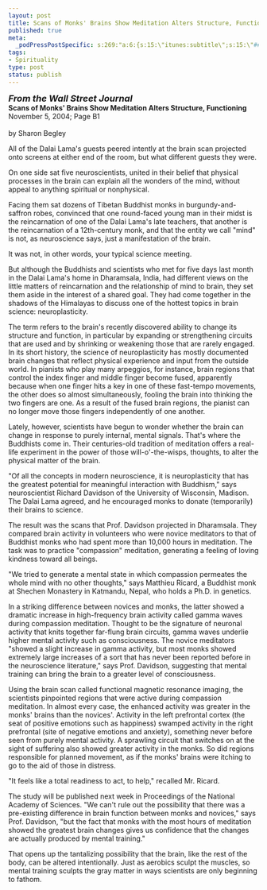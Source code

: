 ```yaml
--- 
layout: post
title: Scans of Monks' Brains Show Meditation Alters Structure, Functioning
published: true
meta: 
  _podPressPostSpecific: s:269:"a:6:{s:15:\"itunes:subtitle\";s:15:\"##PostExcerpt##\";s:14:\"itunes:summary\";s:15:\"##PostExcerpt##\";s:15:\"itunes:keywords\";s:17:\"##WordPressCats##\";s:13:\"itunes:author\";s:10:\"##Global##\";s:15:\"itunes:explicit\";s:2:\"No\";s:12:\"itunes:block\";s:2:\"No\";}";
tags: 
- Spirituality
type: post
status: publish
---
```

<p><font size="+1"><i><b>From the Wall Street Journal</b></i></font><br>
<b>Scans of Monks' Brains Show Meditation Alters Structure, Functioning</b><br>
November 5, 2004; Page B1 <br>
<br>
by Sharon Begley
<p>
All of the Dalai Lama's guests peered intently at the brain scan projected onto 
screens at either end of the room, but what different guests they were. </p>
<p>On one side sat five neuroscientists, united in their belief that physical 
processes in the brain can explain all the wonders of the mind, without appeal 
to anything spiritual or nonphysical. </p>
<p>Facing them sat dozens of Tibetan Buddhist monks in burgundy-and-saffron 
robes, convinced that one round-faced young man in their midst is the 
reincarnation of one of the Dalai Lama's late teachers, that another is the 
reincarnation of a 12th-century monk, and that the entity we call &quot;mind&quot; is not, 
as neuroscience says, just a manifestation of the brain. </p>
<p>It was not, in other words, your typical science meeting. </p>
<p>But although the Buddhists and scientists who met for five days last month in 
the Dalai Lama's home in Dharamsala, India, had different views on the little 
matters of reincarnation and the relationship of mind to brain, they set them 
aside in the interest of a shared goal. They had come together in the shadows of 
the Himalayas to discuss one of the hottest topics in brain science: 
neuroplasticity. </p>
<p>The term refers to the brain's recently discovered ability to change its 
structure and function, in particular by expanding or strengthening circuits 
that are used and by shrinking or weakening those that are rarely engaged. In 
its short history, the science of neuroplasticity has mostly documented brain 
changes that reflect physical experience and input from the outside world. In 
pianists who play many arpeggios, for instance, brain regions that control the 
index finger and middle finger become fused, apparently because when one finger 
hits a key in one of these fast-tempo movements, the other does so almost 
simultaneously, fooling the brain into thinking the two fingers are one. As a 
result of the fused brain regions, the pianist can no longer move those fingers 
independently of one another. </p>
<!--more-->
<p>Lately, however, scientists have begun to wonder whether the brain can change 
in response to purely internal, mental signals. That's where the Buddhists come 
in. Their centuries-old tradition of meditation offers a real-life experiment in 
the power of those will-o'-the-wisps, thoughts, to alter the physical matter of 
the brain. </p>
<p>&quot;Of all the concepts in modern neuroscience, it is neuroplasticity that has 
the greatest potential for meaningful interaction with Buddhism,&quot; says 
neuroscientist Richard Davidson of the University of Wisconsin, Madison. The 
Dalai Lama agreed, and he encouraged monks to donate (temporarily) their brains 
to science.</p>
<p>The result was the scans that Prof. Davidson projected in Dharamsala. They 
compared brain activity in volunteers who were novice meditators to that of&nbsp; 
Buddhist monks who had spent more than 10,000 hours in meditation. The task was 
to practice &quot;compassion&quot; meditation, generating a feeling of loving kindness 
toward all beings.</p>
<p>&quot;We tried to generate a mental state in which compassion permeates the whole 
mind with no other thoughts,&quot; says Matthieu Ricard, a Buddhist monk at Shechen 
Monastery in Katmandu, Nepal, who holds a Ph.D. in genetics.</p>
<p>In a striking difference between novices and monks, the latter showed a 
dramatic increase in high-frequency brain activity called gamma waves during 
compassion meditation. Thought to be the signature of neuronal activity that 
knits together far-flung brain circuits, gamma waves underlie higher mental 
activity such as consciousness. The novice meditators &quot;showed a slight increase 
in gamma activity, but most monks showed extremely large increases of a sort 
that has never been reported before in the neuroscience literature,&quot; says Prof. 
Davidson, suggesting that mental training can bring the brain to a greater level 
of consciousness. </p>
<p>Using the brain scan called functional magnetic resonance imaging, the 
scientists pinpointed regions that were active during compassion meditation. In 
almost every case, the enhanced activity was greater in the monks' brains than 
the novices'. Activity in the left prefrontal cortex (the seat of positive 
emotions such as happiness) swamped activity in the right prefrontal (site of 
negative emotions and anxiety), something never before seen from purely mental 
activity. A sprawling circuit that switches on at the sight of suffering also 
showed greater activity in the monks. So did regions responsible for planned 
movement, as if the monks' brains were itching to go to the aid of those in 
distress. </p>
<p>&quot;It feels like a total readiness to act, to help,&quot; recalled Mr. Ricard. </p>
<p>The study will be published next week in Proceedings of the National Academy 
of Sciences. &quot;We can't rule out the possibility that there was a pre-existing 
difference in brain function between monks and novices,&quot; says Prof. Davidson, 
&quot;but the fact that monks with the most hours of meditation showed the greatest 
brain changes gives us confidence that the changes are actually produced by 
mental training.&quot; </p>
<p>That opens up the tantalizing possibility that the brain, like the rest of 
the body, can be altered intentionally. Just as aerobics sculpt the muscles, so 
mental training sculpts the gray matter in ways scientists are only beginning to 
fathom. </p>
